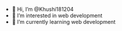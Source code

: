 - 👋 Hi, I’m @Khushi181204
- 👀 I’m interested in web development
- 🌱 I’m currently learning web development

<!---
Khushi181204/Khushi181204 is a ✨ special ✨ repository because its `README.md` (this file) appears on your GitHub profile.
You can click the Preview link to take a look at your changes.
--->
